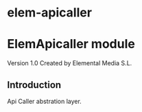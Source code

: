 # elem-apicaller
ElemApicaller module 
===============
Version 1.0 Created by Elemental Media S.L.

Introduction
------------

Api Caller abstration layer.
